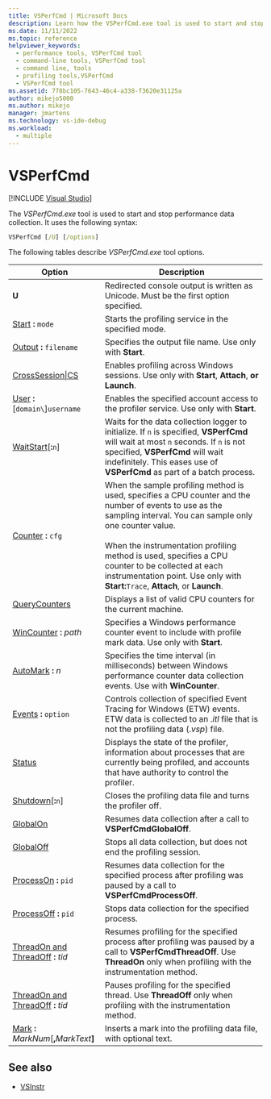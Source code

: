 ```yaml
---
title: VSPerfCmd | Microsoft Docs
description: Learn how the VSPerfCmd.exe tool is used to start and stop performance data collection. Also learn about various VSPerfCmd tool options.
ms.date: 11/11/2022
ms.topic: reference
helpviewer_keywords: 
  - performance tools, VSPerfCmd tool
  - command-line tools, VSPerfCmd tool
  - command line, tools
  - profiling tools,VSPerfCmd
  - VSPerfCmd tool
ms.assetid: 778bc105-7643-46c4-a338-f3620e31125a
author: mikejo5000
ms.author: mikejo
manager: jmartens
ms.technology: vs-ide-debug
ms.workload: 
  - multiple
---
```

# VSPerfCmd

 [!INCLUDE [Visual Studio](~/includes/applies-to-version/vs-windows-only.md)]

The *VSPerfCmd.exe* tool is used to start and stop performance data collection. It uses the following syntax:

```cmd
VSPerfCmd [/U] [/options]
```

 The following tables describe *VSPerfCmd.exe* tool options.

|Option|Description|
|------------|-----------------|
|**U**|Redirected console output is written as Unicode. Must be the first option specified.|
|[Start](/previous-versions/visualstudio/visual-studio-2017/profiling/start.md) **:** `mode`|Starts the profiling service in the specified mode.|
|[Output](/previous-versions/visualstudio/visual-studio-2017/profiling/output.md) **:** `filename`|Specifies the output file name. Use only with **Start**.|
|[CrossSession&#124;CS](/previous-versions/visualstudio/visual-studio-2017/profiling/crosssession.md)|Enables profiling across Windows sessions. Use only with **Start**, **Attach**, **or Launch**.|
|[User](/previous-versions/visualstudio/visual-studio-2017/profiling/user-vsperfcmd.md) **:**[`domain\`]`username`|Enables the specified account access to the profiler service. Use only with **Start**.|
|[WaitStart](/previous-versions/visualstudio/visual-studio-2017/profiling/waitstart.md)[**:**`n`]|Waits for the data collection logger to initialize. If `n` is specified, **VSPerfCmd** will wait at most `n` seconds. If `n` is not specified, **VSPerfCmd** will wait indefinitely. This eases use of **VSPerfCmd** as part of a batch process.|
|[Counter](/previous-versions/visualstudio/visual-studio-2017/profiling/counter.md) **:** `cfg`|When the sample profiling method is used, specifies a CPU counter and the number of events to use as the sampling interval. You can sample only one counter value.<br /><br /> When the instrumentation profiling method is used, specifies a CPU counter to be collected at each instrumentation point. Use only with **Start:**`Trace`, **Attach**, or **Launch**.|
|[QueryCounters](/previous-versions/visualstudio/visual-studio-2017/profiling/querycounters.md)|Displays a list of valid CPU counters for the current machine.|
|[WinCounter](/previous-versions/visualstudio/visual-studio-2017/profiling/wincounter.md) **:** *path*|Specifies a Windows performance counter event to include with profile mark data. Use only with **Start**.|
|[AutoMark](/previous-versions/visualstudio/visual-studio-2017/profiling/automark.md) **:** *n*|Specifies the time interval (in milliseconds) between Windows performance counter data collection events. Use with **WinCounter**.|
|[Events](/previous-versions/visualstudio/visual-studio-2017/profiling/events-vsperfcmd.md) **:** `option`|Controls collection of specified Event Tracing for Windows (ETW) events. ETW data is collected to an .*itl* file that is not the profiling data (.*vsp*) file.|
|[Status](/previous-versions/visualstudio/visual-studio-2017/profiling/status.md)|Displays the state of the profiler, information about processes that are currently being profiled, and accounts that have authority to control the profiler.|
|[Shutdown](/previous-versions/visualstudio/visual-studio-2017/profiling/shutdown.md)[**:**`n`]|Closes the profiling data file and turns the profiler off.|
|[GlobalOn](/previous-versions/visualstudio/visual-studio-2017/profiling/globalon-and-globaloff.md)|Resumes data collection after a call to **VSPerfCmdGlobalOff**.|
|[GlobalOff](/previous-versions/visualstudio/visual-studio-2017/profiling/globalon-and-globaloff.md)|Stops all data collection, but does not end the profiling session.|
|[ProcessOn](/previous-versions/visualstudio/visual-studio-2017/profiling/processon-and-processoff.md) **:** `pid`|Resumes data collection for the specified process after profiling was paused by a call to **VSPerfCmdProcessOff**.|
|[ProcessOff](/previous-versions/visualstudio/visual-studio-2017/profiling/processon-and-processoff.md) **:** `pid`|Stops data collection for the specified process.|
|[ThreadOn and ThreadOff](/previous-versions/visualstudio/visual-studio-2017/profiling/threadon-and-threadoff.md) **:** *tid*|Resumes profiling for the specified process after profiling was paused by a call to **VSPerfCmdThreadOff**. Use **ThreadOn** only when profiling with the instrumentation method.|
|[ThreadOn and ThreadOff](/previous-versions/visualstudio/visual-studio-2017/profiling/threadon-and-threadoff.md) **:** *tid*|Pauses profiling for the specified thread. Use **ThreadOff** only when profiling with the instrumentation method.|
|[Mark](/previous-versions/visualstudio/visual-studio-2017/profiling/mark.md) **:** _MarkNum_[**,**_MarkText_**]**|Inserts a mark into the profiling data file, with optional text.|

## See also

- [VSInstr](../profiling/vsinstr.md)
